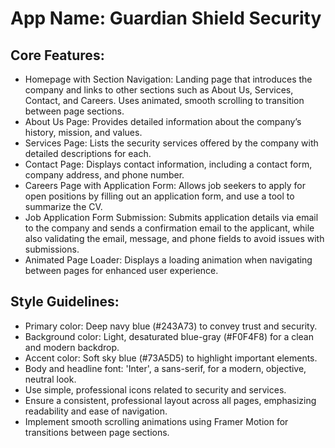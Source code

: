 # **App Name**: Guardian Shield Security

## Core Features:

- Homepage with Section Navigation: Landing page that introduces the company and links to other sections such as About Us, Services, Contact, and Careers. Uses animated, smooth scrolling to transition between page sections.
- About Us Page: Provides detailed information about the company’s history, mission, and values.
- Services Page: Lists the security services offered by the company with detailed descriptions for each.
- Contact Page: Displays contact information, including a contact form, company address, and phone number.
- Careers Page with Application Form: Allows job seekers to apply for open positions by filling out an application form, and use a tool to summarize the CV.
- Job Application Form Submission: Submits application details via email to the company and sends a confirmation email to the applicant, while also validating the email, message, and phone fields to avoid issues with submissions.
- Animated Page Loader: Displays a loading animation when navigating between pages for enhanced user experience.

## Style Guidelines:

- Primary color: Deep navy blue (#243A73) to convey trust and security.
- Background color: Light, desaturated blue-gray (#F0F4F8) for a clean and modern backdrop.
- Accent color: Soft sky blue (#73A5D5) to highlight important elements.
- Body and headline font: 'Inter', a sans-serif, for a modern, objective, neutral look.
- Use simple, professional icons related to security and services.
- Ensure a consistent, professional layout across all pages, emphasizing readability and ease of navigation.
- Implement smooth scrolling animations using Framer Motion for transitions between page sections.